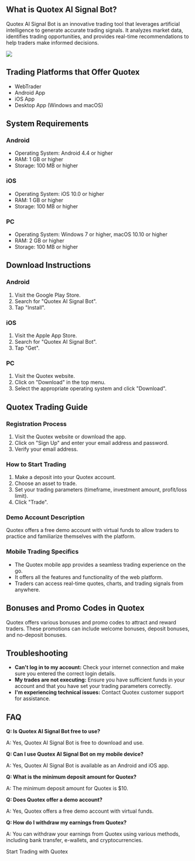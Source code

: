 ## What is Quotex AI Signal Bot?

Quotex AI Signal Bot is an innovative trading tool that leverages
artificial intelligence to generate accurate trading signals. It
analyzes market data, identifies trading opportunities, and provides
real-time recommendations to help traders make informed decisions.

[![](https://static.quotex.io/files/4_en/300_250.jpg)](https://traff.sbs/brokerqxlid)

## Trading Platforms that Offer Quotex

-   WebTrader
-   Android App
-   iOS App
-   Desktop App (Windows and macOS)

## System Requirements

### Android

-   Operating System: Android 4.4 or higher
-   RAM: 1 GB or higher
-   Storage: 100 MB or higher

### iOS

-   Operating System: iOS 10.0 or higher
-   RAM: 1 GB or higher
-   Storage: 100 MB or higher

### PC

-   Operating System: Windows 7 or higher, macOS 10.10 or higher
-   RAM: 2 GB or higher
-   Storage: 100 MB or higher

## Download Instructions

### Android

1.  Visit the Google Play Store.
2.  Search for "Quotex AI Signal Bot".
3.  Tap "Install".

### iOS

1.  Visit the Apple App Store.
2.  Search for "Quotex AI Signal Bot".
3.  Tap "Get".

### PC

1.  Visit the Quotex website.
2.  Click on "Download" in the top menu.
3.  Select the appropriate operating system and click "Download".

## Quotex Trading Guide

### Registration Process

1.  Visit the Quotex website or download the app.
2.  Click on "Sign Up" and enter your email address and password.
3.  Verify your email address.

### How to Start Trading

1.  Make a deposit into your Quotex account.
2.  Choose an asset to trade.
3.  Set your trading parameters (timeframe, investment amount,
    profit/loss limit).
4.  Click "Trade".

### Demo Account Description

Quotex offers a free demo account with virtual funds to allow traders to
practice and familiarize themselves with the platform.

### Mobile Trading Specifics

-   The Quotex mobile app provides a seamless trading experience on the
    go.
-   It offers all the features and functionality of the web platform.
-   Traders can access real-time quotes, charts, and trading signals
    from anywhere.

## Bonuses and Promo Codes in Quotex

Quotex offers various bonuses and promo codes to attract and reward
traders. These promotions can include welcome bonuses, deposit bonuses,
and no-deposit bonuses.

## Troubleshooting

-   **Can\'t log in to my account:** Check your internet connection and
    make sure you entered the correct login details.
-   **My trades are not executing:** Ensure you have sufficient funds in
    your account and that you have set your trading parameters
    correctly.
-   **I\'m experiencing technical issues:** Contact Quotex customer
    support for assistance.

## FAQ

**Q: Is Quotex AI Signal Bot free to use?**

A: Yes, Quotex AI Signal Bot is free to download and use.

**Q: Can I use Quotex AI Signal Bot on my mobile device?**

A: Yes, Quotex AI Signal Bot is available as an Android and iOS app.

**Q: What is the minimum deposit amount for Quotex?**

A: The minimum deposit amount for Quotex is \$10.

**Q: Does Quotex offer a demo account?**

A: Yes, Quotex offers a free demo account with virtual funds.

**Q: How do I withdraw my earnings from Quotex?**

A: You can withdraw your earnings from Quotex using various methods,
including bank transfer, e-wallets, and cryptocurrencies.

Start Trading with Quotex

